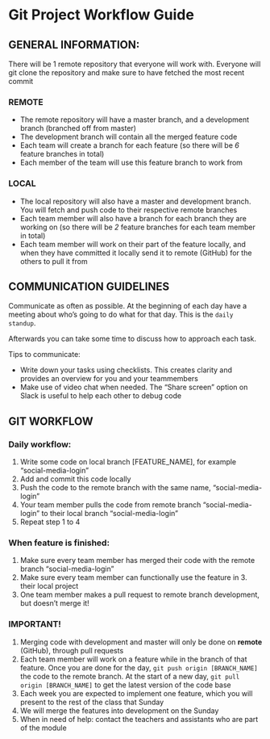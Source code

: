 # Git Project Workflow Guide

## GENERAL INFORMATION:

There will be 1 remote repository that everyone will work with.
Everyone will git clone the repository and make sure to have fetched the most recent commit

### REMOTE

- The remote repository will have a master branch, and a development branch (branched off from master)
- The development branch will contain all the merged feature code
- Each team will create a branch for each feature (so there will be _6_ feature branches in total)
- Each member of the team will use this feature branch to work from

### LOCAL

- The local repository will also have a master and development branch. You will fetch and push code to their respective remote branches
- Each team member will also have a branch for each branch they are working on (so there will be _2_ feature branches for each team member in total)
- Each team member will work on their part of the feature locally, and when they have committed it locally send it to remote (GitHub) for the others to pull it from

## COMMUNICATION GUIDELINES

Communicate as often as possible. At the beginning of each day have a meeting about who’s going to do what for that day. This is the `daily standup`.

Afterwards you can take some time to discuss how to approach each task.

Tips to communicate:

- Write down your tasks using checklists. This creates clarity and provides an overview for you and your teammembers
- Make use of video chat when needed. The “Share screen” option on Slack is useful to help each other to debug code

## GIT WORKFLOW

### Daily workflow:

1. Write some code on local branch [FEATURE_NAME], for example “social-media-login”
2. Add and commit this code locally
3. Push the code to the remote branch with the same name, “social-media-login”
4. Your team member pulls the code from remote branch “social-media-login” to their local branch “social-media-login”
5. Repeat step 1 to 4

### When feature is finished:

1. Make sure every team member has merged their code with the remote branch “social-media-login”
2. Make sure every team member can functionally use the feature in 3. their local project
3. One team member makes a pull request to remote branch development, but doesn’t merge it!

### IMPORTANT!

1. Merging code with development and master will only be done on **remote** (GitHub), through pull requests
2. Each team member will work on a feature while in the branch of that feature. Once you are done for the day, `git push origin [BRANCH_NAME]` the code to the remote branch. At the start of a new day, `git pull origin [BRANCH_NAME]` to get the latest version of the code base
3. Each week you are expected to implement one feature, which you will present to the rest of the class that Sunday
4. We will merge the features into development on the Sunday
5. When in need of help: contact the teachers and assistants who are part of the module
